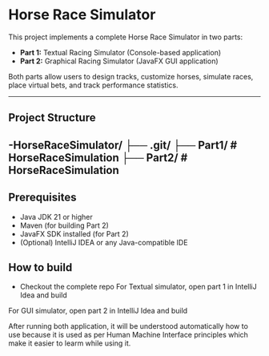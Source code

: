 # Horse Race Simulator

This project implements a complete Horse Race Simulator in two parts:

- **Part 1:** Textual Racing Simulator (Console-based application)
- **Part 2:** Graphical Racing Simulator (JavaFX GUI application)

Both parts allow users to design tracks, customize horses, simulate races, place virtual bets, and track performance statistics.

---

## Project Structure

-HorseRaceSimulator/ ├── .git/ ├── Part1/ # HorseRaceSimulation ├── Part2/ # HorseRaceSimulation
---

## Prerequisites

- Java JDK 21 or higher
- Maven (for building Part 2)
- JavaFX SDK installed (for Part 2)
- (Optional) IntelliJ IDEA or any Java-compatible IDE

## How to build

- Checkout the complete repo
For Textual simulator, open part 1 in IntelliJ Idea and build

For GUI simulator, open part 2 in IntelliJ Idea and build

After running both application, it will be understood automatically how to use because it is used as per Human Machine Interface principles which make it easier to learm while using it.




